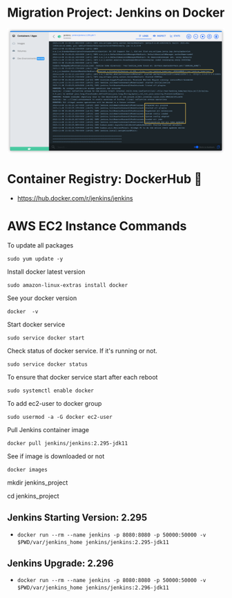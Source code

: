 # Migration Project: Jenkins on Docker
![alt text](https://github.com/derekYankie/jenkins-migration/blob/main/jenkins2.295-jdk11_on_docker.png?raw=true)
# Container Registry: DockerHub 🐳

* https://hub.docker.com/r/jenkins/jenkins

# AWS EC2 Instance Commands
To update all packages
```
sudo yum update -y
```
Install docker latest version                             
```
sudo amazon-linux-extras install docker
```
See your docker version
```
docker  -v 
```
Start docker service
```
sudo service docker start
```
Check status of docker service. If it's running or not.                      
```
sudo service docker status
```
To ensure that docker service start after each reboot
```
sudo systemctl enable docker
```
To add ec2-user to docker group
```
sudo usermod -a -G docker ec2-user      
```
Pull Jenkins container image
```
docker pull jenkins/jenkins:2.295-jdk11
```
See if image is downloaded or not
```
docker images
```
mkdir jenkins_project

cd jenkins_project
## Jenkins Starting Version: 2.295

* `docker run --rm --name jenkins -p 8080:8080 -p 50000:50000 -v $PWD/var/jenkins_home jenkins/jenkins:2.295-jdk11`

## Jenkins Upgrade: 2.296
* `docker run --rm --name jenkins -p 8080:8080 -p 50000:50000 -v $PWD/var/jenkins_home jenkins/jenkins:2.296-jdk11`
